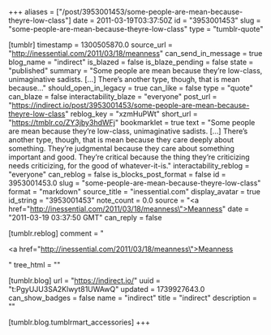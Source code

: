 +++
aliases = ["/post/3953001453/some-people-are-mean-because-theyre-low-class"]
date = 2011-03-19T03:37:50Z
id = "3953001453"
slug = "some-people-are-mean-because-theyre-low-class"
type = "tumblr-quote"

[tumblr]
timestamp = 1300505870.0
source_url = "http://inessential.com/2011/03/18/meanness"
can_send_in_message = true
blog_name = "indirect"
is_blazed = false
is_blaze_pending = false
state = "published"
summary = "Some people are mean because they’re low-class, unimaginative sadists. […] There’s another type, though, that is mean because..."
should_open_in_legacy = true
can_like = false
type = "quote"
can_blaze = false
interactability_blaze = "everyone"
post_url = "https://indirect.io/post/3953001453/some-people-are-mean-because-theyre-low-class"
reblog_key = "xzmHuPWt"
short_url = "https://tmblr.co/ZY3jby3hdWFj"
bookmarklet = true
text = "Some people are mean because they’re low-class, unimaginative sadists. […] There’s another type, though, that is mean because they care deeply about something. They’re judgmental because they care about something important and good. They’re critical because the thing they’re criticizing needs criticizing, for the good of whatever-it-is."
interactability_reblog = "everyone"
can_reblog = false
is_blocks_post_format = false
id = 3953001453.0
slug = "some-people-are-mean-because-theyre-low-class"
format = "markdown"
source_title = "inessential.com"
display_avatar = true
id_string = "3953001453"
note_count = 0.0
source = "<a href=\"http://inessential.com/2011/03/18/meanness\">Meanness</a>"
date = "2011-03-19 03:37:50 GMT"
can_reply = false

[tumblr.reblog]
comment = "<p><a href=\"http://inessential.com/2011/03/18/meanness\">Meanness</a></p>"
tree_html = ""

[tumblr.blog]
url = "https://indirect.io/"
uuid = "t:PgyUJU3SA2Klwyt81UWAwQ"
updated = 1739927643.0
can_show_badges = false
name = "indirect"
title = "indirect"
description = ""

[tumblr.blog.tumblrmart_accessories]
+++
